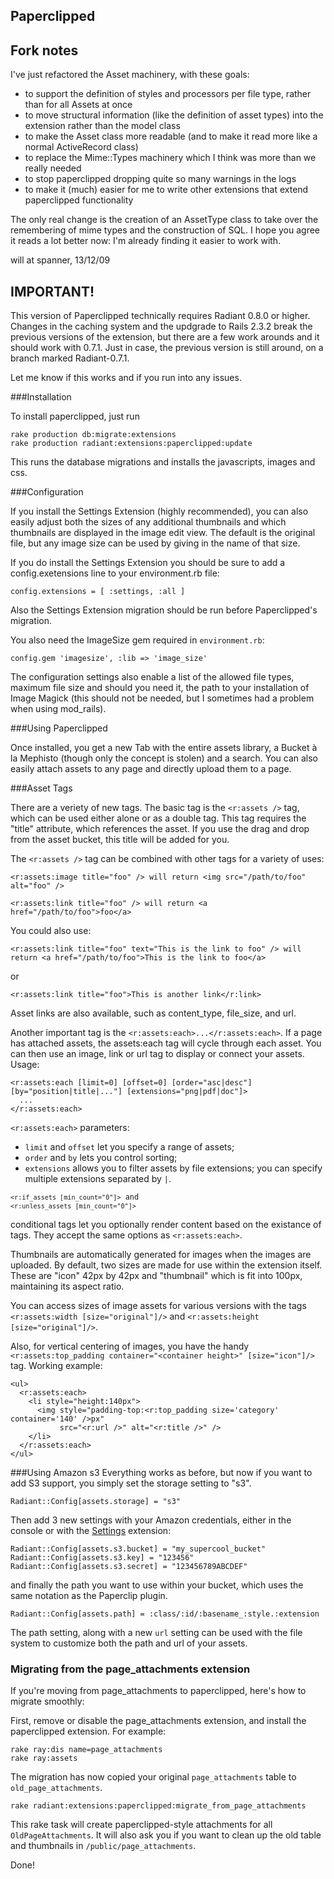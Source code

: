 Paperclipped
---

## Fork notes

I've just refactored the Asset machinery, with these goals:

* to support the definition of styles and processors per file type, rather than for all Assets at once
* to move structural information (like the definition of asset types) into the extension rather than the model class
* to make the Asset class more readable (and to make it read more like a normal ActiveRecord class)
* to replace the Mime::Types machinery which I think was more than we really needed
* to stop paperclipped dropping quite so many warnings in the logs
* to make it (much) easier for me to write other extensions that extend paperclipped functionality

The only real change is the creation of an AssetType class to take over the remembering of mime types and the construction of SQL. I hope you agree it reads a lot better now: I'm already finding it easier to work with.

will at spanner, 13/12/09


## IMPORTANT!

This version of Paperclipped technically requires Radiant 0.8.0 or higher. Changes in the caching system and the updgrade to Rails 2.3.2 break the previous versions of the extension, but there are a few work arounds and it should work with 0.7.1. Just in case, the previous version is still around, on a branch marked Radiant-0.7.1. 

Let me know if this works and if you run into any issues. 


###Installation

To install paperclipped, just run 
 
	rake production db:migrate:extensions
	rake production radiant:extensions:paperclipped:update

This runs the database migrations and installs the javascripts, images and css.

###Configuration

If you install the Settings Extension (highly recommended), you can also easily adjust both the sizes of any additional thumbnails and which thumbnails are displayed in the image edit view. The default is the original file, but any image size can be used by giving in the name of that size. 

If you do install the Settings Extension you should be sure to add a config.exetensions line to your environment.rb file: 

    config.extensions = [ :settings, :all ]
   
Also the Settings Extension migration should be run before Paperclipped's migration.

You also need the ImageSize gem required in `environment.rb`:

    config.gem 'imagesize', :lib => 'image_size'

The configuration settings also enable a list of the allowed file types, maximum file size and should you need it, the path to your installation of Image Magick (this should not be needed, but I sometimes had a problem when using mod_rails).

###Using Paperclipped

Once installed, you get a new Tab with the entire assets library, a Bucket à la Mephisto (though only the concept is stolen) and a search. You can also easily attach assets to any page and directly upload them to a page.

###Asset Tags

There are a veriety of new tags. The basic tag is the <code><r:assets /></code> tag, which can be used either alone or as a double tag. This tag requires the "title" attribute, which references the asset. If you use the drag and drop from the asset bucket, this title will be added for you. 

The <code><r:assets /></code> tag can be combined with other tags for a variety of uses: 

    <r:assets:image title="foo" /> will return <img src="/path/to/foo" alt="foo" />

    <r:assets:link title="foo" /> will return <a href="/path/to/foo">foo</a>

You could also use: 

    <r:assets:link title="foo" text="This is the link to foo" /> will return <a href="/path/to/foo">This is the link to foo</a>

or 

    <r:assets:link title="foo">This is another link</r:link>

Asset links are also available, such as content_type, file_size, and url. 

Another important tag is the <code><r:assets:each>...</r:assets:each></code>. If a page has attached assets, the assets:each tag will cycle through each asset. You can then use an image, link or url tag to display or connect your assets. Usage:

    <r:assets:each [limit=0] [offset=0] [order="asc|desc"] [by="position|title|..."] [extensions="png|pdf|doc"]>
      ...
    </r:assets:each>

`<r:assets:each>` parameters:

* `limit` and `offset` let you specify a range of assets;
* `order` and `by` lets you control sorting;
* `extensions` allows you to filter assets by file extensions; you can specify multiple extensions separated by `|`.

<code><pre>`<r:if_assets [min_count="0"]>` and `<r:unless_assets [min_count="0"]>` 
</code></pre>
  
conditional tags let you optionally render content based on the existance of tags. They accept the same options as `<r:assets:each>`.

Thumbnails are automatically generated for images when the images are uploaded. By default, two sizes are made for use within the extension itself. These are "icon" 42px by 42px and "thumbnail" which is fit into 100px, maintaining its aspect ratio.

You can access sizes of image assets for various versions with the tags `<r:assets:width [size="original"]/>` and `<r:assets:height [size="original"]/>`.

Also, for vertical centering of images, you have the handy `<r:assets:top_padding container="<container height>" [size="icon"]/>` tag. Working example:
  

    <ul>
      <r:assets:each>
        <li style="height:140px">
          <img style="padding-top:<r:top_padding size='category' container='140' />px" 
               src="<r:url />" alt="<r:title />" />
        </li>
      </r:assets:each>
    </ul>
   
    
###Using Amazon s3
Everything works as before, but now if you want to add S3 support, you simply set the storage setting to "s3". 

<pre><code>Radiant::Config[assets.storage] = "s3"</code></pre>
 
Then add 3 new settings with your Amazon credentials, either in the console or with the [Settings](http://github.com/Squeegy/radiant-settings/tree/master) extension:

<pre><code>Radiant::Config[assets.s3.bucket] = "my_supercool_bucket"
Radiant::Config[assets.s3.key] = "123456"
Radiant::Config[assets.s3.secret] = "123456789ABCDEF"
</code></pre>

and finally the path you want to use within your bucket, which uses the same notation as the Paperclip plugin.

<pre><code>Radiant::Config[assets.path] = :class/:id/:basename_:style.:extension 
</code></pre>

The path setting, along with a new <code>url</code> setting can be used with the file system to customize both the path and url of your assets.


### Migrating from the page_attachments extension

If you're moving from page_attachments to paperclipped, here's how to migrate smoothly:

First, remove or disable the page_attachments extension, and install the paperclipped extension.
For example:

<pre><code>rake ray:dis name=page_attachments
rake ray:assets
</code></pre>
    
  
The migration has now copied your original `page_attachments` table to `old_page_attachments`.

<pre><code>rake radiant:extensions:paperclipped:migrate_from_page_attachments
</code></pre>
  
This rake task will create paperclipped-style attachments for all `OldPageAttachments`. It will also ask you if you want to clean up the old table and thumbnails in `/public/page_attachments`.

Done!
